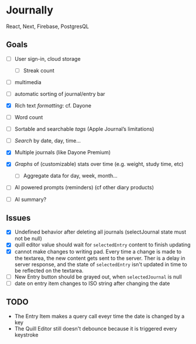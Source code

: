 # Journally

React, Next, Firebase, PostgresQL

## Goals



- [ ] User sign-in, cloud storage
    - [ ] Streak count
- [ ] multimedia
- [ ] automatic sorting of journal/entry bar
- [X] Rich text *formatting*: cf. Dayone
- [ ] Word count
- [ ] Sortable and searchable *tags* (Apple Journal’s limitations)
- [ ] *Search* by date, day, time…
- [X] Multiple journals (like Dayone Premium)
- [X] *Graphs* of (customizable) stats over time (e.g. weight, study time, etc)
    - [ ] Aggregate data for day, week, month...
- [ ] AI powered prompts (reminders) (cf other diary products)
- [ ] AI summary?


## Issues

- [X] Undefined behavior after deleting all journals (selectJournal state must not be null)
- [X] quill editor value should wait for `selectedEntry` content to finish updating
- [X] cannot make changes to writing pad. Every time a change is made to the textarea, the new content gets sent to the server.
Ther is a delay in server response, and the state of `selectedEntry` isn't updated in time to be reflected on the textarea.
- [ ] New Entry button should be grayed out, when `selectedJournal` is null
- [ ] date on entry item changes to ISO string after changing the date

## TODO
 - The Entry Item makes a query call eveyr time the date is changed by a key
 - The Quill Editor still doesn't debounce because it is triggered every keystroke